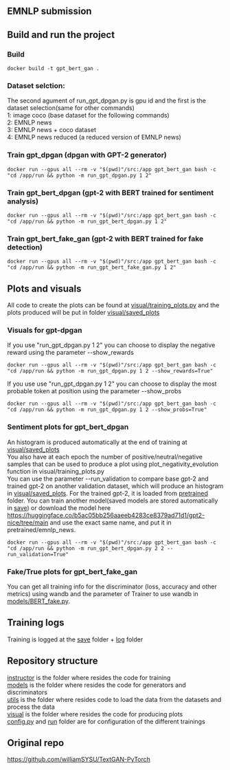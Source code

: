 ## EMNLP submission  

## Build and run the project  
### Build
`docker build -t gpt_bert_gan .`  

### Dataset selction:  
The second agument of run_gpt_dpgan.py is gpu id and the first is the dataset selection(same for other commands)  
1: image coco (base dataset for the following commands)  
2: EMNLP news  
3: EMNLP news + coco dataset  
4: EMNLP news reduced (a reduced version of EMNLP news)  

### Train gpt_dpgan (dpgan with GPT-2 generator)
```
docker run --gpus all --rm -v "$(pwd)"/src:/app gpt_bert_gan bash -c "cd /app/run && python -m run_gpt_dpgan.py 1 2"
```  

### Train gpt_bert_dpgan (gpt-2 with BERT trained for sentiment analysis)  
```
docker run --gpus all --rm -v "$(pwd)"/src:/app gpt_bert_gan bash -c "cd /app/run && python -m run_gpt_bert_dpgan.py 1 2"
```

### Train gpt_bert_fake_gan (gpt-2 with BERT trained for fake detection)
```
docker run --gpus all --rm -v "$(pwd)"/src:/app gpt_bert_gan bash -c "cd /app/run && python -m run_gpt_bert_fake_gan.py 1 2"
```

## Plots and visuals  
All code to create the plots can be found at [visual/training_plots.py](./src/visual/training_plots.py) and the plots produced will be put in folder [visual/saved_plots](./src/visual/saved_plots)     

### Visuals for gpt-dpgan  
If you use "run_gpt_dpgan.py 1 2" you can choose to display the negative reward using the parameter --show_rewards   
```
docker run --gpus all --rm -v "$(pwd)"/src:/app gpt_bert_gan bash -c "cd /app/run && python -m run_gpt_dpgan.py 1 2 --show_rewards=True"
```
If you use use "run_gpt_dpgan.py 1 2" you can choose to display the most probable token at position using the parameter --show_probs  
```
docker run --gpus all --rm -v "$(pwd)"/src:/app gpt_bert_gan bash -c "cd /app/run && python -m run_gpt_dpgan.py 1 2 --show_probs=True"
```

### Sentiment plots for gpt_bert_dpgan  
An histogram is produced automatically at the end of training at [visual/saved_plots](./src/visual/saved_plots)  
You also have at each epoch the number of positive/neutral/negative samples that can be used to produce a plot using plot_negativity_evolution function in visual/training_plots.py  
You can use the parameter --run_validation to compare base gpt-2 and trained gpt-2 on another validation dataset, which will produce an histogram in [visual/saved_plots](./src/visual/saved_plots). For the trained gpt-2, it is loaded from [pretrained](./src/pretrained) folder. You can train another model(saved models are stored automatically in [save](./src/save)) or download the model here https://huggingface.co/b5ac05bb256aaeeb4283ce8379ad71d1/gpt2-nice/tree/main and use the exact same name, and put it in pretrained/emnlp_news.  
```
docker run --gpus all --rm -v "$(pwd)"/src:/app gpt_bert_gan bash -c "cd /app/run && python -m run_gpt_bert_dpgan.py 2 2 --run_validation=True"
```

### Fake/True plots for gpt_bert_fake_gan  
You can get all training info for the discriminator (loss, accuracy and other metrics) using wandb and the parameter of Trainer to use wandb in [models/BERT_fake.py](./src/models/BERT_fake.py).      


## Training logs  
Training is logged at the [save](./src/save) folder + [log](./src/log) folder

## Repository structure  
[instructor](./src/instructor/real_data) is the folder where resides the code for training  
[models](./src/models) is the folder where resides the code for generators and discriminators  
[utils](./src/utils) is the folder where resides code to load the data from the datasets and process the data  
[visual](./src/visual) is the folder where resides the code for producing plots  
[config.py](./src/config.py) and [run](./src/run) folder are for configuration of the different trainings  



## Original repo
https://github.com/williamSYSU/TextGAN-PyTorch




